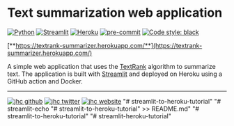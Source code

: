 # Text summarization web application

[![Python](https://img.shields.io/badge/Python-3.8-3776AB.svg?style=flat&logo=python&logoColor=FFDB4D)](https://www.python.org)
[![Streamlit](https://img.shields.io/badge/Streamlit-app-FF4B4B.svg?style=flat)](https://www.streamlit.io)
[![Heroku](https://img.shields.io/badge/Heroku-deployed-430098.svg?style=flat&logo=heroku)](https://www.heroku.com)
[![pre-commit](https://img.shields.io/badge/pre--commit-enabled-brightgreen?logo=pre-commit&logoColor=white)](https://github.com/pre-commit/pre-commit)
[![Code style: black](https://img.shields.io/badge/code%20style-black-000000.svg)](https://github.com/psf/black)

[**https://textrank-summarizer.herokuapp.com/**](https://textrank-summarizer.herokuapp.com/)

A simple web application that uses the [TextRank](https://github.com/summanlp/textrank) algorithm to summarize text.
The application is built with [Streamlit](https://www.streamlit.io) and deployed on Heroku using a GitHub action and Docker.

---

[![jhc github](https://img.shields.io/badge/GitHub-jhrcook-181717.svg?style=flat&logo=github)](https://github.com/jhrcook)
[![jhc twitter](https://img.shields.io/badge/Twitter-@JoshDoesA-00aced.svg?style=flat&logo=twitter)](https://twitter.com/JoshDoesa)
[![jhc website](https://img.shields.io/badge/Website-Joshua_Cook-5087B2.svg?style=flat&logo=telegram)](https://joshuacook.netlify.com)
"# streamlit-to-heroku-tutorial" 
"# streamlit-echo "# streamlit-to-heroku-tutorial" >> README.md" 
"# streamlit-to-heroku-tutorial" 
"# streamlit-heroku-tutorial" 

